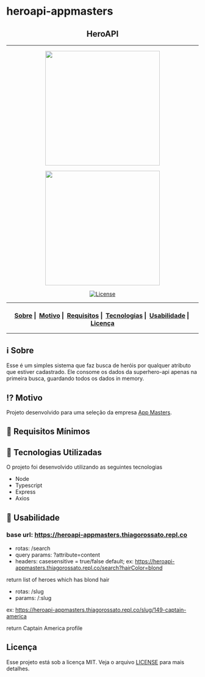 # heroapi-appmasters<h2 align="center">HeroAPI</h2>

___

<p align="center">
  <img src="https://i.ibb.co/zrZKGZS/PNGIX-com-male-icon-png-6605715.png" width="300" heigth="300">
</p>
<p align="center">
  <img src="https://readme-maker.herokuapp.com/uploads/25d9d531090a876f-PNGIX.com_male-icon-png_6605715.png" width="300" heigth="300">
</p>


<p align="center">
  <a href="LICENSE">
    <img alt="License" src="https://img.shields.io/badge/license-MIT-%23F8952D">
  </a>
</p>

___

<h3 align="center">
  <a href="#information_source-sobre">Sobre</a>&nbsp;|&nbsp;
  <a href="#interrobang-motivo">Motivo</a>&nbsp;|&nbsp;
  <a href="#seedling-requisitos-mínimos">Requisitos</a>&nbsp;|&nbsp;
  <a href="#rocket-tecnologias-utilizadas">Tecnologias</a>&nbsp;|&nbsp;
  <a href="#rocket-Usabilidade">Usabilidade</a>&nbsp;|&nbsp;
  <a href="#licença">Licença</a>
</h3>

___


## :information_source: Sobre

Esse é um simples sistema que faz busca de heróis por qualquer atributo que estiver cadastrado. Ele consome os dados da superhero-api apenas na primeira busca, guardando todos os dados in memory.

## :interrobang: Motivo

Projeto desenvolvido para uma seleção da empresa <a href="https://appmasters.io/en/">App Masters</a>.

## :seedling: Requisitos Mínimos



## :rocket: Tecnologias Utilizadas 

O projeto foi desenvolvido utilizando as seguintes tecnologias

- Node
- Typescript
- Express
- Axios

## :rocket: Usabilidade

### base url: https://heroapi-appmasters.thiagorossato.repl.co

- rotas: /search
- query params: ?attribute=content
- headers: casesensitive = true/false default;
ex:
https://heroapi-appmasters.thiagorossato.repl.co/search?hairColor=blond

return list of heroes which has blond hair

- rotas: /slug
- params: /:slug

ex:
https://heroapi-appmasters.thiagorossato.repl.co/slug/149-captain-america

return Captain America profile

## Licença 

Esse projeto está sob a licença MIT. Veja o arquivo [LICENSE](LICENSE) para mais detalhes.
